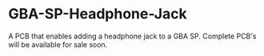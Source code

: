 # GBA-SP-Headphone-Jack
A PCB that enables adding a headphone jack to a GBA SP. Complete PCB's will be available for sale soon.
